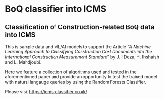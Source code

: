 # BoQ classifier into ICMS

## Classification of Construction-related BoQ data into ICMS 

This is sample data and ML/AI models to support the Article *"A Machine Learning Approach to Classifying Construction Cost Documents into the International Construction Measurement Standard"* by J. I Deza, H. Ihshaish and L. Mahdjoubi. 

Here we feature a collection of algorithms used and tested in the aforementioned paper and provide an opportunity to test the trained model with natural langauge queries by using the Random Forests Classifier. 

Please visit https://icms-classifier.co.uk/


